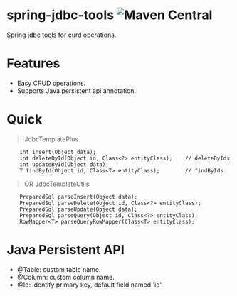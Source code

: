 # spring-jdbc-tools ![Maven Central](https://img.shields.io/maven-central/v/com.github.lkqm/spring-jdbc-tools)
Spring jdbc tools for curd operations.

# Features
- Easy CRUD operations.
- Supports Java persistent api annotation.

# Quick
> JdbcTemplatePlus
```
    int insert(Object data); 
    int deleteById(Object id, Class<?> entityClass);    // deleteByIds
    int updateById(Object data);
    T findById(Object id, Class<T> entityClass);        // findByIds
```

> OR JdbcTemplateUtils
```
    PreparedSql parseInsert(Object data);
    PreparedSql parseDelete(Object id, Class<?> entityClass);
    PreparedSql parseUpdate(Object data);
    PreparedSql parseQuery(Object id, Class<?> entityClass);
    RowMapper<T> parseQueryRowMapper(Class<T> entityClass);
```

# Java Persistent API
- @Table: custom table name.
- @Column: custom column name.
- @Id: identify primary key, default field named 'id'.
